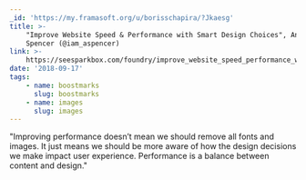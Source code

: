 ```yaml
---
_id: 'https://my.framasoft.org/u/borisschapira/?Jkaesg'
title: >-
    "Improve Website Speed & Performance with Smart Design Choices", Andrew
    Spencer (@iam_aspencer)
link: >-
    https://seesparkbox.com/foundry/improve_website_speed_performance_with_design_choices
date: '2018-09-17'
tags:
    - name: boostmarks
      slug: boostmarks
    - name: images
      slug: images
---
```


<div class="markdown"><p>&quot;Improving performance doesn’t mean we should remove all fonts and images. It just means we should be more aware of how the design decisions we make impact user experience. Performance is a balance between content and design.&quot;
</p></div>
